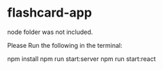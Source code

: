 # flashcard-app

node folder was not included. 

Please Run the following in the terminal:

npm install
npm run start:server
npm run start:react
